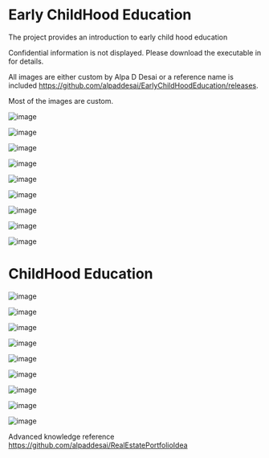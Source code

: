 # Early ChildHood Education

The project provides an introduction to early child  hood education

Confidential information is not displayed. Please download the executable in for details.

All images are either custom by Alpa D Desai or a reference name is included https://github.com/alpaddesai/EarlyChildHoodEducation/releases.

Most of the images are custom.

![image](ChildHoodDevelopment.png)

![image](BrightHorizons.jpg)

![image](ParentingNutrition.jpg)

![image](ChildHealthcare.jpg)

![image](EarlyChildHoodEducation.jpg)

![image](KidsNutrition.jpg)

![image](Shopping.jpg)

![image](VisitingFamily.jpg)

![image](BuildingRelationshipsI.jpg)

# ChildHood Education 

![image](ElementarySchool.jpg)

![image](HealthCare.jpg)

![image](EducationalExtraCurricularActivities.jpg)

![image](EthnicCuisinesI.jpg)

![image](MultiCulturalExperienceKids.jpg)

![image](PracticeMakesPerfect_I.jpg)

![image](EmploymentLaw.jpg)

![image](EthicsandExcellence.png)

![image](USCopyrightCertificate.png)

Advanced knowledge reference https://github.com/alpaddesai/RealEstatePortfolioIdea
